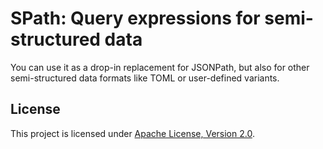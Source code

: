# SPath: Query expressions for semi-structured data

You can use it as a drop-in replacement for JSONPath, but also for other semi-structured data formats like TOML or user-defined variants.

## License

This project is licensed under [Apache License, Version 2.0](LICENSE).
